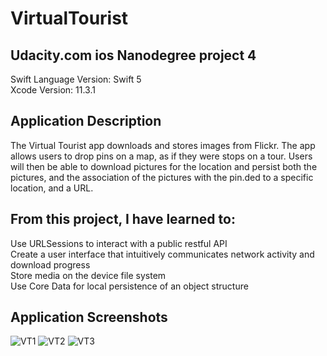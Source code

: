 # VirtualTourist
## Udacity.com ios Nanodegree project 4
Swift Language Version: Swift 5<br/>
Xcode Version: 11.3.1

## Application Description
The Virtual Tourist app downloads and stores images from Flickr. The app allows users to drop pins on a map, as if they were stops on a tour. Users will then be able to download pictures for the location and persist both the pictures, and the association of the pictures with the pin.ded to a specific location, and a URL.

## From this project, I have learned to:
Use URLSessions to interact with a public restful API<br/>
Create a user interface that intuitively communicates network activity and download progress<br/>
Store media on the device file system<br/>
Use Core Data for local persistence of an object structure

## Application Screenshots
![VT1](https://user-images.githubusercontent.com/25420198/132265308-a0f6f0ca-2e1d-41d5-8769-dcb00fba2e0c.png)
![VT2](https://user-images.githubusercontent.com/25420198/132265311-af250681-68a3-4a83-a32f-ea22ab5d5de6.jpeg)
![VT3](https://user-images.githubusercontent.com/25420198/132265312-b442d683-cbfa-4b5b-b09e-4cd5d8b97dd1.jpeg)
